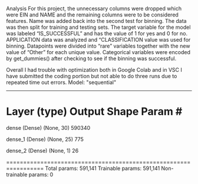 Analysis
For this project, the unnecessary columns were dropped which were EIN and
NAME and the remaining columns were to be considered features. Name was added
back into the second test for binning. The data was then split for training and testing
sets. The target variable for the model was labeled “IS_SUCCESSFUL” and has the value of 1
for yes and 0 for no. APPLICATION data was analyzed and “CLASSIFICATION value was used
for binning. Datapoints were divided into “rare” variables together with the new
value of “Other” for each unique value. Categorical variables were encoded by get_dummies()
after checking to see if the binning was successful.

Overall I had trouble with optimization both in Google Colab and in VSC
I have submitted the coding portion but not able to do three runs due to repeated time out errors.
Model: "sequential"
_________________________________________________________________
 Layer (type)                Output Shape              Param #   
=================================================================
 dense (Dense)               (None, 30)                590340    
                                                                 
 dense_1 (Dense)             (None, 25)                775       
                                                                 
 dense_2 (Dense)             (None, 1)                 26        
                                                                 
=================================================================
Total params: 591,141
Trainable params: 591,141
Non-trainable params: 0